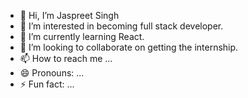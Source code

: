 - 👋 Hi, I’m Jaspreet Singh
- 👀 I’m interested in becoming full stack developer.
- 🌱 I’m currently learning React.
- 💞️ I’m looking to collaborate on getting the internship.
- 📫 How to reach me ...
- 😄 Pronouns: ...
- ⚡ Fun fact: ...

<!---
mrGavy/mrGavy is a ✨ special ✨ repository because its `README.md` (this file) appears on your GitHub profile.
You can click the Preview link to take a look at your changes.
--->
